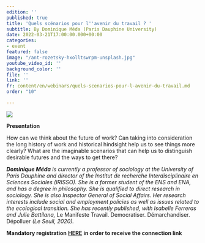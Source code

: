 ```yaml
---
edition: ''
published: true
title: 'Quels scénarios pour l''avenir du travail ? '
subtitle: By Dominique Méda (Paris Dauphine University)
date: 2022-03-21T17:00:00.000+00:00
categories:
- event
featured: false
image: "/ant-rozetsky-hxolltswrpm-unsplash.jpg"
youtube_video_id: ''
background_color: ''
file: ''
link: ''
fr: content/en/webinars/quels-scenarios-pour-l-avenir-du-travail.md
order: "10"

---
```

![](/image-annonce-webinaire210322en.png)

**Presentation**

How can we think about the future of work? Can taking into consideration the long history of work and historical hindsight help us to see things more clearly? What are the imaginable scenarios that can help us to distinguish desirable futures and the ways to get there?

**_Dominique Méda_** _is currently a professor of sociology at the University of Paris Dauphine and director of the Institut de recherche Interdisciplinaire en Sciences Sociales (IRISSO). She is a former student of the ENS and ENA, and has a degree in philosophy. She is qualified to direct research in sociology. She is also Inspector General of Social Affairs. Her research interests include social and employment policies as well as issues related to the ecological transition. She has recently published, with Isabelle Ferreras and Julie Battilana,_ Le Manifeste Travail. Democratiser. Démarchandiser. Dépolluer _(Le Seuil, 2020)._

**Mandatory registration** [**HERE**](https://my.weezevent.com/webinaire-quels-scenarios-pour-lavenir-du-travail) **in order to receive the connection link**
